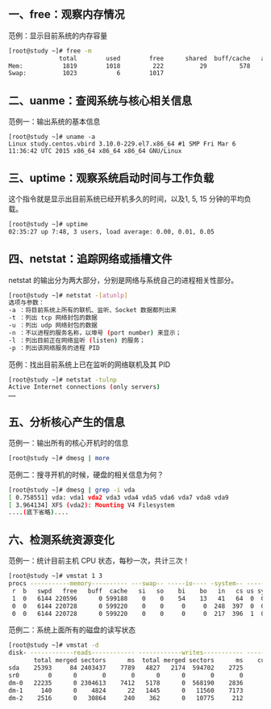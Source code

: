 ## 一、free：观察内存情况

范例：显示目前系统的内存容量

```bash
[root@study ~]# free -m
              total        used        free      shared  buff/cache   available
Mem:           1819        1018         222          29         578         619
Swap:          1023           6        1017
```


## 二、uanme：查阅系统与核心相关信息

范例一：输出系统的基本信息

```
[root@study ~]# uname -a 
Linux study.centos.vbird 3.10.0-229.el7.x86_64 #1 SMP Fri Mar 6 11:36:42 UTC 2015 x86_64 x86_64 x86_64 GNU/Linux
```


## 三、uptime：观察系统启动时间与工作负载

这个指令就是显示出目前系统已经开机多久的时间，以及1, 5, 15 分钟的平均负载。

```bash
[root@study ~]# uptime
02:35:27 up 7:48, 3 users, load average: 0.00, 0.01, 0.05
```


## 四、netstat：追踪网络或插槽文件

netstat 的输出分为两大部分，分别是网络与系统自己的进程相关性部分。

```bash
[root@study ~]# netstat -[atunlp] 
选项与参数： 
-a ：将目前系统上所有的联机、监听、Socket 数据都列出来 
-t ：列出 tcp 网络封包的数据 
-u ：列出 udp 网络封包的数据 
-n ：不以进程的服务名称，以埠号 (port number) 来显示； 
-l ：列出目前正在网络监听 (listen) 的服务； 
-p ：列出该网络服务的进程 PID
```

范例：找出目前系统上已在监听的网络联机及其 PID 

```bash
[root@study ~]# netstat -tulnp 
Active Internet connections (only servers)
……
```


## 五、分析核心产生的信息

范例一：输出所有的核心开机时的信息 

```bash
[root@study ~]# dmesg | more
```

范例二：搜寻开机的时候，硬盘的相关信息为何？ 

```bash
[root@study ~]# dmesg | grep -i vda
[ 0.758551] vda: vda1 vda2 vda3 vda4 vda5 vda6 vda7 vda8 vda9 
[ 3.964134] XFS (vda2): Mounting V4 Filesystem 
....(底下省略)....
```


## 六、检测系统资源变化

范例一：统计目前主机 CPU 状态，每秒一次，共计三次！ 

```bash
[root@study ~]# vmstat 1 3
procs -----------memory---------- ---swap-- -----io---- -system-- ------cpu-----
 r  b   swpd   free   buff  cache   si   so    bi    bo   in   cs us sy id wa st
 1  0   6144 220596      0 599188    0    0    54    13   41   64  0  0 100  0  0
 0  0   6144 220728      0 599220    0    0     0     0  248  397  0  0 100  0  0
 0  0   6144 220728      0 599220    0    0     0     0  217  396  1  0 100  0  0
```

范例二：系统上面所有的磁盘的读写状态 

```bash
[root@study ~]# vmstat -d
disk- ------------reads------------ ------------writes----------- -----IO------
       total merged sectors      ms  total merged sectors      ms    cur    sec
sda    25393     84 2403437    7789   4827   2174  594702    2725      0      4
sr0        0      0       0       0      0      0       0       0      0      0
dm-0   22235      0 2304613    7412   5178      0  568190    2836      0      4
dm-1     140      0    4824      22   1445      0   11560    7173      0      0
dm-2    2516      0   30864     240    362      0   10775     212      0      0
```


